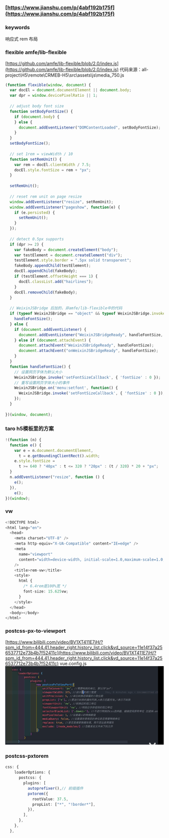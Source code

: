 ### [https://www.jianshu.com/p/4abf192b175f](https://www.jianshu.com/p/4abf192b175f)
### keywords
响应式 rem 布局
### flexible  amfe/lib-flexible
[https://github.com/amfe/lib-flexible/blob/2.0/index.js](https://github.com/amfe/lib-flexible/blob/2.0/index.js)
代码来源：all-project\H5\remote\CRMEB-H5\src\assets\js\media_750.js
```javascript
(function flexible(window, document) {
  var docEl = document.documentElement || document.body;
  var dpr = window.devicePixelRatio || 1;

  // adjust body font size
  function setBodyFontSize() {
    if (document.body) {
    } else {
      document.addEventListener("DOMContentLoaded", setBodyFontSize);
    }
  }
  setBodyFontSize();

  // set 1rem = viewWidth / 10
  function setRemUnit() {
    var rem = docEl.clientWidth / 7.5;
    docEl.style.fontSize = rem + "px";
  }

  setRemUnit();

  // reset rem unit on page resize
  window.addEventListener("resize", setRemUnit);
  window.addEventListener("pageshow", function(e) {
    if (e.persisted) {
      setRemUnit();
    }
  });

  // detect 0.5px supports
  if (dpr >= 2) {
    var fakeBody = document.createElement("body");
    var testElement = document.createElement("div");
    testElement.style.border = ".5px solid transparent";
    fakeBody.appendChild(testElement);
    docEl.appendChild(fakeBody);
    if (testElement.offsetHeight === 1) {
      docEl.classList.add("hairlines");
    }
    docEl.removeChild(fakeBody);
  }

  // WeixinJSBridge 后加的，非amfe/lib-flexible中的代码
  if (typeof WeixinJSBridge == "object" && typeof WeixinJSBridge.invoke == "function") {
    handleFontSize();
  } else {
    if (document.addEventListener) {
      document.addEventListener("WeixinJSBridgeReady", handleFontSize, false);
    } else if (document.attachEvent) {
      document.attachEvent("WeixinJSBridgeReady", handleFontSize);
      document.attachEvent("onWeixinJSBridgeReady", handleFontSize);
    }
  }
  function handleFontSize() {
    // 设置网页字体为默认大小
    WeixinJSBridge.invoke('setFontSizeCallback', { 'fontSize' : 0 });
    // 重写设置网页字体大小的事件
    WeixinJSBridge.on('menu:setfont', function() {
      WeixinJSBridge.invoke('setFontSizeCallback', { 'fontSize' : 0 });
    });
  }

})(window, document);

```

### taro h5模板里的方案
```javascript
!(function (n) {
  function e() {
    var e = n.document.documentElement,
      t = e.getBoundingClientRect().width;
    e.style.fontSize =
      t >= 640 ? "40px" : t <= 320 ? "20px" : (t / 320) * 20 + "px";
  }
  n.addEventListener("resize", function () {
    e();
  }),
    e();
})(window);
```

### vw
```typescript
<!DOCTYPE html>
<html lang="en">
  <head>
    <meta charset="UTF-8" />
    <meta http-equiv="X-UA-Compatible" content="IE=edge" />
    <meta
      name="viewport"
      content="width=device-width, initial-scale=1.0,maximum-scale=1.0,minimum-scale=1.0,user-scalable=no"
    />
    <title>rem-vw</title>
    <style>
      html {
        /* 6.4rem是100%宽 */
        font-size: 15.625vw;
      }
    </style>
  </head>
  <body></body>
</html>

```

### postcss-px-to-viewport
[https://www.bilibili.com/video/BV1XT411E7jH/?spm_id_from=444.41.header_right.history_list.click&vd_source=11e14f37a256537712e73b4b7f52411c](https://www.bilibili.com/video/BV1XT411E7jH/?spm_id_from=444.41.header_right.history_list.click&vd_source=11e14f37a256537712e73b4b7f52411c)
vue.config.js
![image.png](https://raw.githubusercontent.com/xxxsjan/pic-bed/main/202305151243663.png)

### postcss-pxtorem
```typescript
css: {
    loaderOptions: {
      postcss: {
        plugins: [
          autoprefixer(),// 前缀插件
          pxtorem({
            rootValue: 37.5,
            propList: ["*", "!border*"],
          }),
        ],
      },
    },
  },
```


